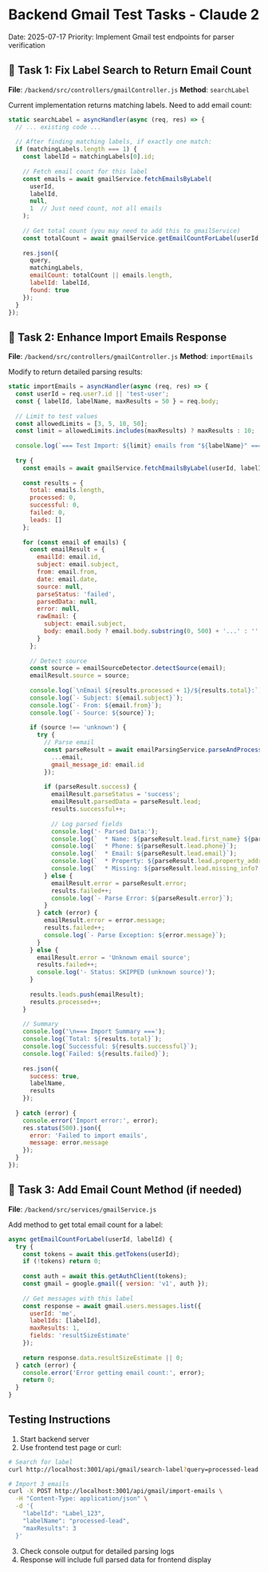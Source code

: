 # Backend Gmail Test Tasks - Claude 2

Date: 2025-07-17
Priority: Implement Gmail test endpoints for parser verification

## 🔴 Task 1: Fix Label Search to Return Email Count

**File**: `/backend/src/controllers/gmailController.js`
**Method**: `searchLabel`

Current implementation returns matching labels. Need to add email count:

```javascript
static searchLabel = asyncHandler(async (req, res) => {
  // ... existing code ...
  
  // After finding matching labels, if exactly one match:
  if (matchingLabels.length === 1) {
    const labelId = matchingLabels[0].id;
    
    // Fetch email count for this label
    const emails = await gmailService.fetchEmailsByLabel(
      userId, 
      labelId, 
      null, 
      1  // Just need count, not all emails
    );
    
    // Get total count (you may need to add this to gmailService)
    const totalCount = await gmailService.getEmailCountForLabel(userId, labelId);
    
    res.json({
      query,
      matchingLabels,
      emailCount: totalCount || emails.length,
      labelId: labelId,
      found: true
    });
  }
});
```

## 🔴 Task 2: Enhance Import Emails Response

**File**: `/backend/src/controllers/gmailController.js`
**Method**: `importEmails`

Modify to return detailed parsing results:

```javascript
static importEmails = asyncHandler(async (req, res) => {
  const userId = req.user?.id || 'test-user';
  const { labelId, labelName, maxResults = 50 } = req.body;
  
  // Limit to test values
  const allowedLimits = [3, 5, 10, 50];
  const limit = allowedLimits.includes(maxResults) ? maxResults : 10;
  
  console.log(`=== Test Import: ${limit} emails from "${labelName}" ===`);
  
  try {
    const emails = await gmailService.fetchEmailsByLabel(userId, labelId, null, limit);
    
    const results = {
      total: emails.length,
      processed: 0,
      successful: 0,
      failed: 0,
      leads: []
    };
    
    for (const email of emails) {
      const emailResult = {
        emailId: email.id,
        subject: email.subject,
        from: email.from,
        date: email.date,
        source: null,
        parseStatus: 'failed',
        parsedData: null,
        error: null,
        rawEmail: {
          subject: email.subject,
          body: email.body ? email.body.substring(0, 500) + '...' : ''
        }
      };
      
      // Detect source
      const source = emailSourceDetector.detectSource(email);
      emailResult.source = source;
      
      console.log(`\nEmail ${results.processed + 1}/${results.total}:`);
      console.log(`- Subject: ${email.subject}`);
      console.log(`- From: ${email.from}`);
      console.log(`- Source: ${source}`);
      
      if (source !== 'unknown') {
        try {
          // Parse email
          const parseResult = await emailParsingService.parseAndProcessEmail({
            ...email,
            gmail_message_id: email.id
          });
          
          if (parseResult.success) {
            emailResult.parseStatus = 'success';
            emailResult.parsedData = parseResult.lead;
            results.successful++;
            
            // Log parsed fields
            console.log('- Parsed Data:');
            console.log(`  * Name: ${parseResult.lead.first_name} ${parseResult.lead.last_name}`);
            console.log(`  * Phone: ${parseResult.lead.phone}`);
            console.log(`  * Email: ${parseResult.lead.email}`);
            console.log(`  * Property: ${parseResult.lead.property_address || '(none)'}`);
            console.log(`  * Missing: ${parseResult.lead.missing_info?.join(', ') || 'none'}`);
          } else {
            emailResult.error = parseResult.error;
            results.failed++;
            console.log(`- Parse Error: ${parseResult.error}`);
          }
        } catch (error) {
          emailResult.error = error.message;
          results.failed++;
          console.log(`- Parse Exception: ${error.message}`);
        }
      } else {
        emailResult.error = 'Unknown email source';
        results.failed++;
        console.log('- Status: SKIPPED (unknown source)');
      }
      
      results.leads.push(emailResult);
      results.processed++;
    }
    
    // Summary
    console.log('\n=== Import Summary ===');
    console.log(`Total: ${results.total}`);
    console.log(`Successful: ${results.successful}`);
    console.log(`Failed: ${results.failed}`);
    
    res.json({
      success: true,
      labelName,
      results
    });
    
  } catch (error) {
    console.error('Import error:', error);
    res.status(500).json({
      error: 'Failed to import emails',
      message: error.message
    });
  }
});
```

## 🔴 Task 3: Add Email Count Method (if needed)

**File**: `/backend/src/services/gmailService.js`

Add method to get total email count for a label:

```javascript
async getEmailCountForLabel(userId, labelId) {
  try {
    const tokens = await this.getTokens(userId);
    if (!tokens) return 0;
    
    const auth = await this.getAuthClient(tokens);
    const gmail = google.gmail({ version: 'v1', auth });
    
    // Get messages with this label
    const response = await gmail.users.messages.list({
      userId: 'me',
      labelIds: [labelId],
      maxResults: 1,
      fields: 'resultSizeEstimate'
    });
    
    return response.data.resultSizeEstimate || 0;
  } catch (error) {
    console.error('Error getting email count:', error);
    return 0;
  }
}
```

## Testing Instructions

1. Start backend server
2. Use frontend test page or curl:

```bash
# Search for label
curl http://localhost:3001/api/gmail/search-label?query=processed-lead

# Import 3 emails
curl -X POST http://localhost:3001/api/gmail/import-emails \
  -H "Content-Type: application/json" \
  -d '{
    "labelId": "Label_123",
    "labelName": "processed-lead",
    "maxResults": 3
  }'
```

3. Check console output for detailed parsing logs
4. Response will include full parsed data for frontend display